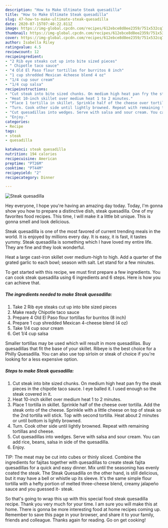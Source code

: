 ```yaml
---
description: "How to Make Ultimate Steak quesadilla"
title: "How to Make Ultimate Steak quesadilla"
slug: 47-how-to-make-ultimate-steak-quesadilla
date: 2020-07-15T07:40:22.811Z
image: https://img-global.cpcdn.com/recipes/612ebce8d8ee2359/751x532cq70/steak-quesadilla-recipe-main-photo.jpg
thumbnail: https://img-global.cpcdn.com/recipes/612ebce8d8ee2359/751x532cq70/steak-quesadilla-recipe-main-photo.jpg
cover: https://img-global.cpcdn.com/recipes/612ebce8d8ee2359/751x532cq70/steak-quesadilla-recipe-main-photo.jpg
author: Isabella Riley
ratingvalue: 4.5
reviewcount: 12
recipeingredient:
- "2 Rib eye steaks cut up into bite sized pieces"
- " Chipotle taco sauce"
- "4 Old El Paso flour tortillas for burritos 8 inch"
- "1 cup shredded Mexican 4cheese blend 4 oz"
- "1/4 cup sour cream"
- "1/4 cup salsa"
recipeinstructions:
- "Cut steak into bite sized chunks. On medium high heat pan fry the steak pieces in the chipotle taco sauce. I eye balled it. I used enough so the steak covered in it."
- "Heat 10-inch skillet over medium heat 1 to 2 minutes."
- "Place 1 tortilla in skillet. Sprinkle half of the cheese over tortilla. Add the steak onto of the cheese. Sprinkle with a little cheese on top of steak so the 2nd tortilla will stick. Top with second tortilla. Heat about 2 minutes or until bottom is lightly browned."
- "Turn. Cook other side until lightly browned. Repeat with remaining tortillas and cheese."
- "Cut quesadillas into wedges. Serve with salsa and sour cream. You can add rice, beans, salsa in side of the quesadilla."
- "Enjoy."
categories:
- Recipe
tags:
- steak
- quesadilla

katakunci: steak quesadilla 
nutrition: 194 calories
recipecuisine: American
preptime: "PT26M"
cooktime: "PT44M"
recipeyield: "2"
recipecategory: Dinner

---
```



![Steak quesadilla](https://img-global.cpcdn.com/recipes/612ebce8d8ee2359/751x532cq70/steak-quesadilla-recipe-main-photo.jpg)

Hey everyone, I hope you're having an amazing day today. Today, I'm gonna show you how to prepare a distinctive dish, steak quesadilla. One of my favorites food recipes. This time, I will make it a little bit unique. This is gonna smell and look delicious.

Steak quesadilla is one of the most favored of current trending meals in the world. It is enjoyed by millions every day. It is easy, it is fast, it tastes yummy. Steak quesadilla is something which I have loved my entire life. They are fine and they look wonderful.

Heat a large cast-iron skillet over medium-high to high. Add a quarter of the grated garlic to each bowl; season with salt. Let stand for a few minutes.


To get started with this recipe, we must first prepare a few ingredients. You can cook steak quesadilla using 6 ingredients and 6 steps. Here is how you can achieve that.

<!--inarticleads1-->

##### The ingredients needed to make Steak quesadilla:

1. Take 2 Rib eye steaks cut up into bite sized pieces
1. Make ready  Chipotle taco sauce
1. Prepare 4 Old El Paso flour tortillas for burritos (8 inch)
1. Prepare 1 cup shredded Mexican 4-cheese blend (4 oz)
1. Take 1/4 cup sour cream
1. Get 1/4 cup salsa


Smaller tortillas may be used which will result in more quesadillas. Buy quesadillas that fit the base of your skillet. Ribeye is the best choice for a Philly Quesadilla. You can also use top sirloin or steak of choice if you&#39;re looking for a less expensive option. 

<!--inarticleads2-->

##### Steps to make Steak quesadilla:

1. Cut steak into bite sized chunks. On medium high heat pan fry the steak pieces in the chipotle taco sauce. I eye balled it. I used enough so the steak covered in it.
1. Heat 10-inch skillet over medium heat 1 to 2 minutes.
1. Place 1 tortilla in skillet. Sprinkle half of the cheese over tortilla. Add the steak onto of the cheese. Sprinkle with a little cheese on top of steak so the 2nd tortilla will stick. Top with second tortilla. Heat about 2 minutes or until bottom is lightly browned.
1. Turn. Cook other side until lightly browned. Repeat with remaining tortillas and cheese.
1. Cut quesadillas into wedges. Serve with salsa and sour cream. You can add rice, beans, salsa in side of the quesadilla.
1. Enjoy.


TIP: The meat may be cut into cubes or thinly sliced. Combine the ingredients for fajitas together with quesadillas to create steak fajita quesadillas for a quick and easy dinner. Mix until the seasoning has evenly coated the steak. The Steak Quesadilla on the other hand, is still delicious, but it may have a bell or whistle up its sleeve. It&#39;s the same simple flour tortilla with a hefty portion of melted three-cheese blend, creamy jalapeño sauce and you guessed it- steak. 

So that's going to wrap this up with this special food steak quesadilla recipe. Thank you very much for your time. I am sure you will make this at home. There is gonna be more interesting food at home recipes coming up. Remember to save this page in your browser, and share it to your family, friends and colleague. Thanks again for reading. Go on get cooking!
